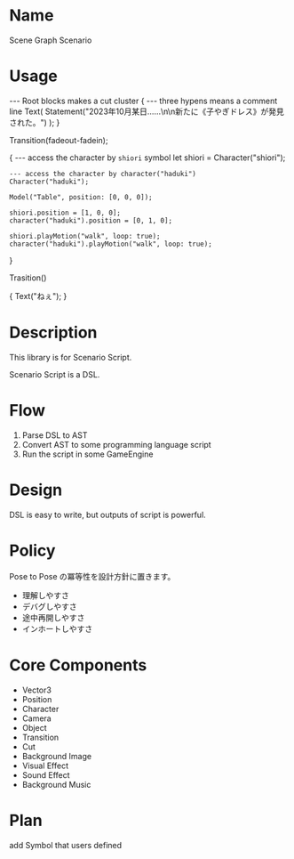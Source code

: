 # Name

Scene Graph Scenario

# Usage

--- Root blocks makes a cut cluster
{
    --- three hypens means a comment line
    Text(
        Statement("2023年10月某日……\n\n新たに《子やぎドレス》が発見された。")
    );
}

Transition(fadeout-fadein);

{
    --- access the character by `shiori` symbol
    let shiori = Character("shiori");

    --- access the character by character("haduki")
    Character("haduki");

    Model("Table", position: [0, 0, 0]);

    shiori.position = [1, 0, 0];
    character("haduki").position = [0, 1, 0];

    shiori.playMotion("walk", loop: true);
    character("haduki").playMotion("walk", loop: true);
}

Trasition()

{
    Text("ねぇ");
}

# Description

This library is for Scenario Script.

Scenario Script is a DSL.

# Flow

1. Parse DSL to AST
1. Convert AST to some programming language script
1. Run the script in some GameEngine

# Design

DSL is easy to write, but outputs of script is powerful.

# Policy

Pose to Pose の冪等性を設計方針に置きます。

- 理解しやすさ
- デバグしやすさ
- 途中再開しやすさ
- インホートしやすさ

# Core Components

- Vector3
- Position
- Character
- Camera
- Object
- Transition
- Cut
- Background Image
- Visual Effect
- Sound Effect
- Background Music

# Plan

add Symbol that users defined